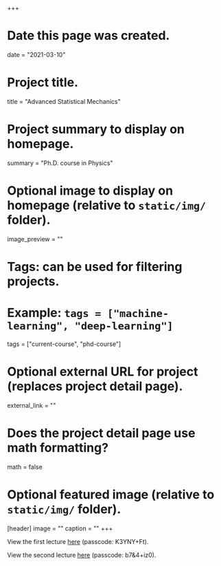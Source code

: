 +++
# Date this page was created.
date = "2021-03-10"

# Project title.
title = "Advanced Statistical Mechanics"

# Project summary to display on homepage.
summary = "Ph.D. course in Physics"

# Optional image to display on homepage (relative to `static/img/` folder).
image_preview = ""

# Tags: can be used for filtering projects.
# Example: `tags = ["machine-learning", "deep-learning"]`
tags = ["current-course", "phd-course"]

# Optional external URL for project (replaces project detail page).
external_link = ""

# Does the project detail page use math formatting?
math = false

# Optional featured image (relative to `static/img/` folder).
[header]
image = ""
caption = ""
+++

View the first lecture [here](https://unipd.zoom.us/rec/share/SE35mv-p-d2hVjcPOsq6gOjblRfN270GvYcDooDYBV-v0nCb5B3QR11V6bNC4Ro.INwR09UpPzl0-pm) (passcode: K3YNY+Ft).

View the second lecture [here](https://unipd.zoom.us/rec/share/KvcCsK2zeakgsJ8dz6bSfFJzCxPtWqco4kA6kdMqF-d8aK71snnPnGkq4AN53tMv.ZITcwSIIdun1P6DX) (passcode: b7&4+iz0).
